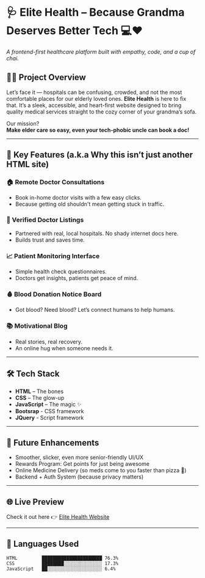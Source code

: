 # 🩺 Elite Health – Because Grandma Deserves Better Tech 💻❤️


*A frontend-first healthcare platform built with empathy, code, and a cup of chai.*

## 👵🏽 Project Overview

Let’s face it — hospitals can be confusing, crowded, and not the most comfortable places for our elderly loved ones. **Elite Health** is here to fix that. It’s a sleek, accessible, and heart-first website designed to bring quality medical services straight to the cozy corner of your grandma’s sofa.

Our mission?  
**Make elder care so easy, even your tech-phobic uncle can book a doc!**

---

## 🚨 Key Features (a.k.a Why this isn’t just another HTML site)

### 🏠 Remote Doctor Consultations
- Book in-home doctor visits with a few easy clicks.
- Because getting old shouldn't mean getting stuck in traffic.

### 🏥 Verified Doctor Listings
- Partnered with real, local hospitals. No shady internet docs here.
- Builds trust and saves time.

### 📈 Patient Monitoring Interface
- Simple health check questionnaires.
- Doctors get insights, patients get peace of mind.

### 🩸 Blood Donation Notice Board
- Got blood? Need blood? Let’s connect humans to help humans.

### 📚 Motivational Blog
- Real stories, real recovery.
- An online hug when someone needs it.

---

## 🛠️ Tech Stack

- **HTML** – The bones  
- **CSS** – The glow-up
- **JavaScript** – The magic ✨ 
- **Bootsrap** - CSS framework
- **JQuery** - Script framework

---

## 🚀  Future Enhancements

- Smoother, slicker, even more senior-friendly UI/UX  
- Rewards Program: Get points for just being awesome  
- Online Medicine Delivery (so meds come to you faster than pizza 🍕)  
- Backend + Auth System (because privacy matters)  
---

## 🌐 Live Preview

Check it out here 👉 [Elite Health Website](https://sara-1129.github.io/electroelites/)

---

## 🧬 Languages Used

```text
HTML         ██████████████████████ 76.3%
CSS          ████████░░░░░░░░░░░░░░ 17.3%
JavaScript   ██░░░░░░░░░░░░░░░░░░░░ 6.4%
